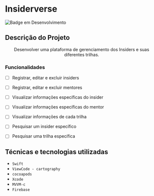 # Insiderverse



![Badge em Desenvolvimento](http://img.shields.io/static/v1?label=STATUS&message=EM%20DESENVOLVIMENTO&color=GREEN&style=for-the-badge)



## Descrição do Projeto
<p align="center">Desenvolver uma plataforma de gerenciamento dos Insiders e suas diferentes trilhas.</p>



### Funcionalidades



- [ ] Registrar, editar e excluir insiders
- [ ] Registrar, editar e excluir mentores
- [ ] Visualizar informações específicas do insider
- [ ] Visualizar informações específicas do mentor
- [ ] Visualizar informações de cada trilha
- [ ] Pesquisar um insider específico
- [ ] Pesquisar uma trilha específica



## Técnicas e tecnologias utilizadas



- ``Swift``
- ``ViewCode - cartography``
- ``cocoapods``
- ``Xcode``
- ``MVVM-c``
- ``Firebase``
